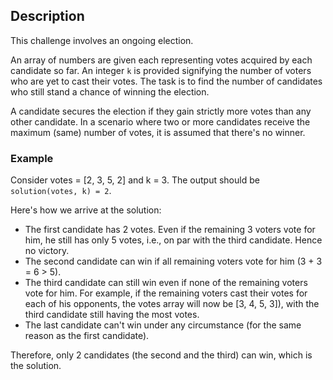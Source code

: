 ## Description

This challenge involves an ongoing election. 

An array of numbers are given each representing votes acquired by each candidate so far. An integer `k` is provided signifying the number of voters who are yet to cast their votes. The task is to find the number of candidates who still stand a chance of winning the election.

A candidate secures the election if they gain strictly more votes than any other candidate. In a scenario where two or more candidates receive the maximum (same) number of votes, it is assumed that there's no winner.

### Example

Consider votes = [2, 3, 5, 2] and k = 3. The output should be `solution(votes, k) = 2`.

Here's how we arrive at the solution:

- The first candidate has 2 votes. Even if the remaining 3 voters vote for him, he still has only 5 votes, i.e., on par with the third candidate. Hence no victory.
- The second candidate can win if all remaining voters vote for him (3 + 3 = 6 > 5).
- The third candidate can still win even if none of the remaining voters vote for him. For example, if the remaining voters cast their votes for each of his opponents, the votes array will now be [3, 4, 5, 3]), with the third candidate still having the most votes.
- The last candidate can't win under any circumstance (for the same reason as the first candidate).

Therefore, only 2 candidates (the second and the third) can win, which is the solution.